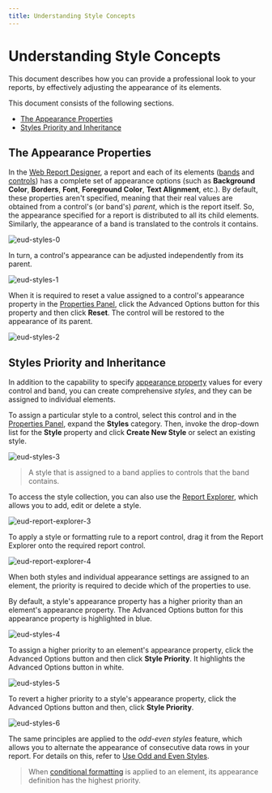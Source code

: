 ```yaml
---
title: Understanding Style Concepts
---
```

# Understanding Style Concepts
This document describes how you can provide a professional look to your reports, by effectively adjusting the appearance of its elements.

This document consists of the following sections.
* [The Appearance Properties](#properties)
* [Styles Priority and Inheritance](#inheritance)

## <a name="properties"/>The Appearance Properties
In the [Web Report Designer](../../../../../interface-elements-for-web/articles/report-designer.md), a report and each of its elements ([bands](../../../../../interface-elements-for-web/articles/report-designer/report-elements/report-bands.md) and [controls](../../../../../interface-elements-for-web/articles/report-designer/report-elements/report-controls.md)) has a complete set of appearance options (such as **Background Color**, **Borders**, **Font**, **Foreground Color**, **Text Alignment**, etc.). By default, these properties aren't specified, meaning that their real values are obtained from a control's (or band's) _parent_, which is the report itself. So, the appearance specified for a report is distributed to all its child elements. Similarly, the appearance of a band is translated to the controls it contains.

![eud-styles-0](../../../../images/Img120191.png)

In turn, a control's appearance can be adjusted independently from its parent.

![eud-styles-1](../../../../images/Img120192.png)

When it is required to reset a value assigned to a control's appearance property in the [Properties Panel](../../../../../interface-elements-for-web/articles/report-designer/interface-elements/properties-panel.md), click the Advanced Options button for this property and then click **Reset**. The control will be restored to the appearance of its parent.

![eud-styles-2](../../../../images/Img120193.png)

## <a name="inheritance"/>Styles Priority and Inheritance
In addition to the capability to specify [appearance property](#properties) values for every control and band, you can create comprehensive _styles_, and they can be assigned to individual elements.

To assign a particular style to a control, select this control and in the [Properties Panel](../../../../../interface-elements-for-web/articles/report-designer/interface-elements/properties-panel.md), expand the **Styles** category. Then, invoke the drop-down list for the **Style** property and click **Create New Style** or select an existing style.

![eud-styles-3](../../../../images/Img120194.png)

> A style that is assigned to a band applies to controls that the band contains.

To access the style collection, you can also use the [Report Explorer](../../../../../interface-elements-for-web/articles/report-designer/interface-elements/report-explorer.md), which allows you to add, edit or delete a style.

![eud-report-explorer-3](../../../../images/Img120129.png)

To apply a style or formatting rule to a report control, drag it from the Report Explorer onto the required report control.

![eud-report-explorer-4](../../../../images/Img120130.png)

When both styles and individual appearance settings are assigned to an element, the priority is required to decide which of the properties to use.

By default, a style's appearance property has a higher priority than an element's appearance property. The Advanced Options button for this appearance property is highlighted in blue.

![eud-styles-4](../../../../images/Img120195.png)

To assign a higher priority to an element's appearance property, click the Advanced Options button and then click **Style Priority**. It highlights the Advanced Options button in white.

![eud-styles-5](../../../../images/Img120196.png)

To revert a higher priority to a style's appearance property, click the Advanced Options button and then, click **Style Priority**.

![eud-styles-6](../../../../images/Img120197.png)

The same principles are applied to the _odd-even styles_ feature, which allows you to alternate the appearance of consecutive data rows in your report. For details on this, refer to [Use Odd and Even Styles](../../../../../interface-elements-for-web/articles/report-designer/creating-reports/appearance-customization/use-odd-and-even-styles.md).

> When [conditional formatting](../../../../../interface-elements-for-web/articles/report-designer/creating-reports/appearance-customization/conditionally-change-a-controls-appearance.md) is applied to an element, its appearance definition has the highest priority.